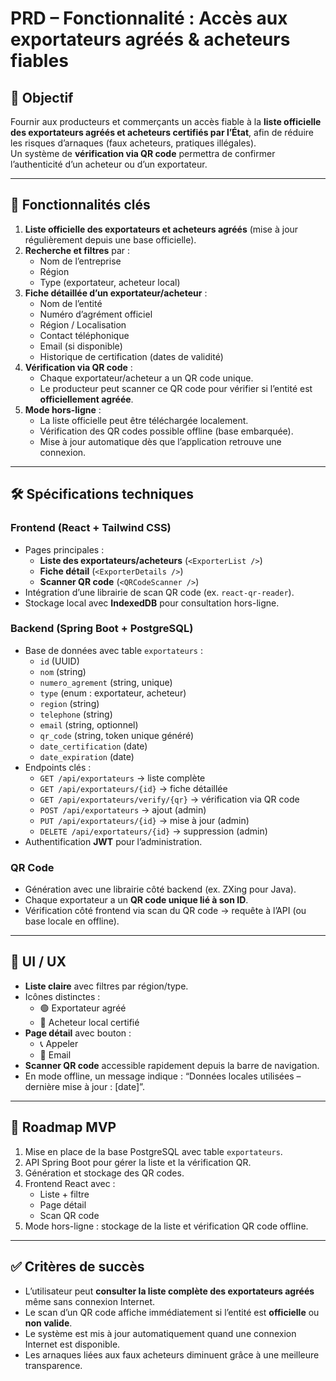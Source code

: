 # PRD – Fonctionnalité : Accès aux exportateurs agréés & acheteurs fiables

## 🎯 Objectif
Fournir aux producteurs et commerçants un accès fiable à la **liste officielle des exportateurs agréés et acheteurs certifiés par l’État**, afin de réduire les risques d’arnaques (faux acheteurs, pratiques illégales).  
Un système de **vérification via QR code** permettra de confirmer l’authenticité d’un acheteur ou d’un exportateur.

---

## 📱 Fonctionnalités clés
1. **Liste officielle des exportateurs et acheteurs agréés** (mise à jour régulièrement depuis une base officielle).  
2. **Recherche et filtres** par :  
   - Nom de l’entreprise  
   - Région  
   - Type (exportateur, acheteur local)  
3. **Fiche détaillée d’un exportateur/acheteur** :  
   - Nom de l’entité  
   - Numéro d’agrément officiel  
   - Région / Localisation  
   - Contact téléphonique  
   - Email (si disponible)  
   - Historique de certification (dates de validité)  
4. **Vérification via QR code** :  
   - Chaque exportateur/acheteur a un QR code unique.  
   - Le producteur peut scanner ce QR code pour vérifier si l’entité est **officiellement agréée**.  
5. **Mode hors-ligne** :  
   - La liste officielle peut être téléchargée localement.  
   - Vérification des QR codes possible offline (base embarquée).  
   - Mise à jour automatique dès que l’application retrouve une connexion.

---

## 🛠 Spécifications techniques

### Frontend (React + Tailwind CSS)
- Pages principales :  
  - **Liste des exportateurs/acheteurs** (`<ExporterList />`)  
  - **Fiche détail** (`<ExporterDetails />`)  
  - **Scanner QR code** (`<QRCodeScanner />`)  
- Intégration d’une librairie de scan QR code (ex. `react-qr-reader`).  
- Stockage local avec **IndexedDB** pour consultation hors-ligne.

### Backend (Spring Boot + PostgreSQL)
- Base de données avec table `exportateurs` :  
  - `id` (UUID)  
  - `nom` (string)  
  - `numero_agrement` (string, unique)  
  - `type` (enum : exportateur, acheteur)  
  - `region` (string)  
  - `telephone` (string)  
  - `email` (string, optionnel)  
  - `qr_code` (string, token unique généré)  
  - `date_certification` (date)  
  - `date_expiration` (date)  
- Endpoints clés :  
  - `GET /api/exportateurs` → liste complète  
  - `GET /api/exportateurs/{id}` → fiche détaillée  
  - `GET /api/exportateurs/verify/{qr}` → vérification via QR code  
  - `POST /api/exportateurs` → ajout (admin)  
  - `PUT /api/exportateurs/{id}` → mise à jour (admin)  
  - `DELETE /api/exportateurs/{id}` → suppression (admin)  
- Authentification **JWT** pour l’administration.  

### QR Code
- Génération avec une librairie côté backend (ex. ZXing pour Java).  
- Chaque exportateur a un **QR code unique lié à son ID**.  
- Vérification côté frontend via scan du QR code → requête à l’API (ou base locale en offline).  

---

## 🎨 UI / UX
- **Liste claire** avec filtres par région/type.  
- Icônes distinctes :  
  - 🟢 Exportateur agréé  
  - 🔵 Acheteur local certifié  
- **Page détail** avec bouton :  
  - 📞 Appeler  
  - 📧 Email  
- **Scanner QR code** accessible rapidement depuis la barre de navigation.  
- En mode offline, un message indique : “Données locales utilisées – dernière mise à jour : [date]”.  

---

## 🚀 Roadmap MVP
1. Mise en place de la base PostgreSQL avec table `exportateurs`.  
2. API Spring Boot pour gérer la liste et la vérification QR.  
3. Génération et stockage des QR codes.  
4. Frontend React avec :  
   - Liste + filtre  
   - Page détail  
   - Scan QR code  
5. Mode hors-ligne : stockage de la liste et vérification QR code offline.  

---

## ✅ Critères de succès
- L’utilisateur peut **consulter la liste complète des exportateurs agréés** même sans connexion Internet.  
- Le scan d’un QR code affiche immédiatement si l’entité est **officielle** ou **non valide**.  
- Le système est mis à jour automatiquement quand une connexion Internet est disponible.  
- Les arnaques liées aux faux acheteurs diminuent grâce à une meilleure transparence.
